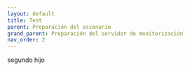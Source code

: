 ```yaml
---
layout: default
title: Test
parent: Preparación del escenario
grand_parent: Preparación del servidor de monitorización
nav_order: 2
---
```


segundo hijo